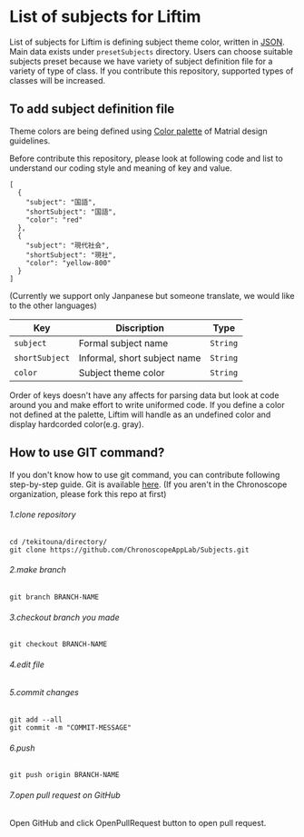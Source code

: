 # List of subjects for Liftim

List of subjects for Liftim is defining subject theme color, written in [JSON](http://json.org/).
Main data exists under `presetSubjects` directory. Users can choose suitable subjects preset because we have variety of subject definition file for a variety of type of class. If you contribute this repository, supported types of classes will be increased.

## To add subject definition file
Theme colors are being defined using [Color palette](https://material.io/guidelines/style/color.html#color-color-palette) of Matrial design guidelines.

Before contribute this repository, please look at following code and list to understand our coding style and meaning of key and value.
```
[
  {
    "subject": "国語",
    "shortSubject": "国語",
    "color": "red"
  },
  {
    "subject": "現代社会",
    "shortSubject": "現社",
    "color": "yellow-800"
  }
]

```
(Currently we support only Janpanese but someone translate, we would like to the other languages)

Key | Discription | Type
---- | ---- | ----
`subject` | Formal subject name | `String`
`shortSubject` | Informal, short subject name | `String`
`color` | Subject theme color | `String`

Order of keys doesn't have any affects for parsing data but look at code around you and make effort to write uniformed code.
If you define a color not defined at the palette, Liftim will handle as an undefined color and display hardcorded color(e.g. gray).

## How to use GIT command?
If you don't know how to use git command, you can contribute following step-by-step guide. Git is available [here](https://git-scm.com/).
(If you aren't in the Chronoscope organization, please fork this repo at first)

###### 1.clone repository
```
cd /tekitouna/directory/
git clone https://github.com/ChronoscopeAppLab/Subjects.git
```

###### 2.make branch
```
git branch BRANCH-NAME
```

###### 3.checkout branch you made
```
git checkout BRANCH-NAME
```

###### 4.edit file

###### 5.commit changes
```
git add --all
git commit -m "COMMIT-MESSAGE"
```

###### 6.push
```
git push origin BRANCH-NAME
```

###### 7.open pull request on GitHub
Open GitHub and click OpenPullRequest button to open pull request.
